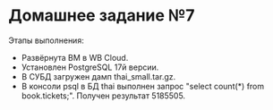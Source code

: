 # Домашнее задание №7

 Этапы выполнения:

- Развёрнута ВМ в WB Cloud.
- Установлен PostgreSQL 17й версии.
- В СУБД загружен дамп thai_small.tar.gz.
- В консоли psql в БД thai выполнен запрос "select count(*) from book.tickets;". Получен результат 5185505.
